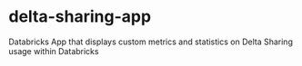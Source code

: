 # delta-sharing-app
Databricks App that displays custom metrics and statistics on Delta Sharing usage within Databricks
